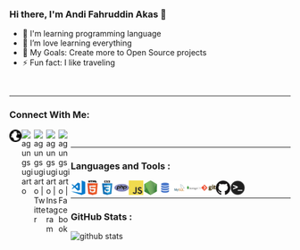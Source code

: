 ### Hi there, I'm Andi Fahruddin Akas 👋

- 🔭 I'm learning programming language
- 🌱 I’m love learning everything
- 🥅 My Goals: Create more to Open Source projects
- ⚡ Fun fact: I like traveling

<br />

---
### Connect With Me:

[<img align="left" alt="agungsugiarto" width="22px" src="https://raw.githubusercontent.com/iconic/open-iconic/master/svg/globe.svg" />][website]
[<img align="left" alt="agungsugiarto" width="22px" src="https://cdn.jsdelivr.net/npm/simple-icons@3.6.0/icons/github.svg" />][github]
[<img align="left" alt="agungsugiarto | Twitter" width="22px" src="https://cdn.jsdelivr.net/npm/simple-icons@v3/icons/twitter.svg" />][twitter]
[<img align="left" alt="agungsugiarto | Instagram" width="22px" src="https://cdn.jsdelivr.net/npm/simple-icons@v3/icons/instagram.svg" />][instagram]
[<img align="left" alt="agungsugiarto | Facebook" width="22px" src="https://cdn.jsdelivr.net/npm/simple-icons@3.6.0/icons/facebook.svg" />][facebook]

<br />

---
### Languages and Tools :

<img align="left" alt="Visual Studio Code" width="26px" src="https://raw.githubusercontent.com/github/explore/80688e429a7d4ef2fca1e82350fe8e3517d3494d/topics/visual-studio-code/visual-studio-code.png" />
<img align="left" alt="HTML5" width="26px" src="https://raw.githubusercontent.com/github/explore/80688e429a7d4ef2fca1e82350fe8e3517d3494d/topics/html/html.png" />
<img align="left" alt="CSS3" width="26px" src="https://raw.githubusercontent.com/github/explore/80688e429a7d4ef2fca1e82350fe8e3517d3494d/topics/css/css.png" />
<img align="left" alt="PHP" width="26px" src="https://raw.githubusercontent.com/github/explore/ccc16358ac4530c6a69b1b80c7223cd2744dea83/topics/php/php.png" />
<img align="left" alt="JavaScript" width="26px" src="https://raw.githubusercontent.com/github/explore/80688e429a7d4ef2fca1e82350fe8e3517d3494d/topics/javascript/javascript.png" />
<img align="left" alt="Node.js" width="26px" src="https://raw.githubusercontent.com/github/explore/80688e429a7d4ef2fca1e82350fe8e3517d3494d/topics/nodejs/nodejs.png" />
<img align="left" alt="SQL" width="26px" src="https://raw.githubusercontent.com/github/explore/80688e429a7d4ef2fca1e82350fe8e3517d3494d/topics/sql/sql.png" />
<img align="left" alt="MySQL" width="26px" src="https://raw.githubusercontent.com/github/explore/80688e429a7d4ef2fca1e82350fe8e3517d3494d/topics/mysql/mysql.png" />
<img align="left" alt="MongoDB" width="26px" src="https://raw.githubusercontent.com/github/explore/80688e429a7d4ef2fca1e82350fe8e3517d3494d/topics/mongodb/mongodb.png" />
<img align="left" alt="Git" width="26px" src="https://raw.githubusercontent.com/github/explore/80688e429a7d4ef2fca1e82350fe8e3517d3494d/topics/git/git.png" />
<img align="left" alt="GitHub" width="26px" src="https://raw.githubusercontent.com/github/explore/78df643247d429f6cc873026c0622819ad797942/topics/github/github.png" />
<img align="left" alt="HTML5" width="26px" src="https://raw.githubusercontent.com/github/explore/80688e429a7d4ef2fca1e82350fe8e3517d3494d/topics/terminal/terminal.png" />  

<br />

---
### GitHub Stats :

![github stats](https://github-readme-stats.vercel.app/api?username=afa28&theme=dark&show_icons=true)

[github]: https://afa28.github.io
[website]: https://github.com/afa28
[twitter]: https://twitter.com/FahruddinAkas
[instagram]: https://www.instagram.com/andifahruddinakas
[facebook]: https://web.facebook.com/fahruddinakas
